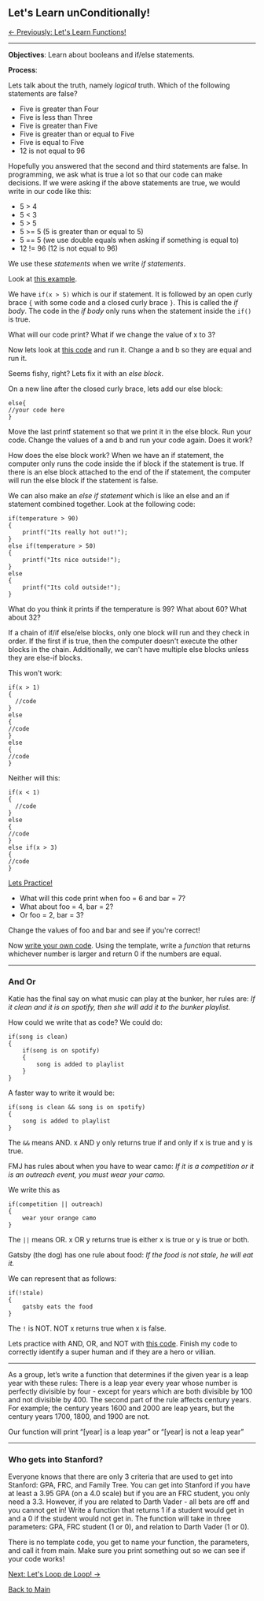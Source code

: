 ## Let's Learn unConditionally!

[<- Previously:  Let's Learn Functions!](Functions.md)

----------------------------------------------------------------------------------------

**Objectives**: Learn about booleans and if/else statements.

**Process**: 

Lets talk about the truth, namely *logical* truth. Which of the following statements are false?

* Five is greater than Four
* Five is less than Three
* Five is greater than Five
* Five is greater than or equal to Five
* Five is equal to Five
* 12 is not equal to 96

Hopefully you answered that the second and third statements are false. In programming, we ask what is true a lot so that our code can make decisions. If we were asking if the above statements are true, we would write in our code like this:

* 5 > 4 
* 5 < 3
* 5 > 5
* 5 >= 5 (5 is greater than or equal to 5)
* 5 == 5 (we use double equals when asking if something is equal to)
* 12 != 96 (12 is not equal to 96)

We use these _statements_ when we write _if statements_. 

Look at [this example](https://ideone.com/RufPT1).

We have `if(x > 5)` which is our if statement. It is followed by an open curly brace `{` with some code and a closed curly brace `}`. This is called the _if body_. The code in the _if body_ only runs when the statement inside the `if()` is true. 

What will our code print? What if we change the value of x to 3? 

Now lets look at [this code](https://ideone.com/YxJtzG) and run it. Change a and b so they are equal and run it.

Seems fishy, right? Lets fix it with an _else block_. 

On a new line after the closed curly brace, lets add our else block:

```
else{
//your code here
}
```

Move the last printf statement so that we print it in the else block. Run your code. Change the values of a and b and run your code again. Does it work?

How does the else block work? When we have an if statement, the computer only runs the code inside the if block if the statement is true. If there is an else block attached to the end of the if statement, the computer will run the else block if the statement is false.

We can also make an _else if statement_ which is like an else and an if statement combined together. Look at the following code:

```
if(temperature > 90)
{
    printf("Its really hot out!");
}
else if(temperature > 50)
{
    printf("Its nice outside!");
}
else
{
    printf("Its cold outside!");
}
``` 
What do you think it prints if the temperature is 99? 
What about 60?
What about 32?

If a chain of if/if else/else blocks, only one block will run and they check in order. If the first if is true, then the computer doesn't execute the other blocks in the chain. Additionally, we can't have multiple else blocks unless they are else-if blocks.

This won't work:

```
if(x > 1)
{
  //code
}
else
{
//code
}
else
{
//code
}
```

Neither will this:

```
if(x < 1)
{
  //code
}
else
{
//code
}
else if(x > 3)
{
//code
}
```

[Lets Practice!](https://ideone.com/xQ5m4k) 

* What will this code print when foo = 6 and bar = 7?
* What about foo = 4, bar = 2?
* Or foo = 2, bar = 3?

Change the values of foo and bar and see if you're correct!

Now [write your own code](https://ideone.com/qpt6fA). Using the template, write a _function_ that returns whichever number is larger and return 0 if the numbers are equal. 

------------------------------------------------------------------------------

### And Or

Katie has the final say on what music can play at the bunker, her rules are:
_If it clean and it is on spotify, then she will add it to the bunker playlist._

How could we write that as code? We could do:
```
if(song is clean)
{
    if(song is on spotify)
    {
        song is added to playlist
    }
} 
```

A faster way to write it would be:
```
if(song is clean && song is on spotify)
{
    song is added to playlist
} 
```

The `&&` means AND. x AND y only returns true if and only if x is true and y is true. 

FMJ has rules about when you have to wear camo:
_If it is a competition or it is an outreach event, you must wear your camo._

We write this as
```
if(competition || outreach)
{
    wear your orange camo
}
```

The `||` means OR. x OR y returns true is either x is true or y is true or both. 

Gatsby (the dog) has one rule about food:
_If the food is not stale, he will eat it._ 

We can represent that as follows:
```
if(!stale)
{
    gatsby eats the food
}
```
The `!` is NOT. NOT x returns true when x is false. 

Lets practice with AND, OR, and NOT with [this code](https://ideone.com/8AC4tg).
Finish my code to correctly identify a super human and if they are a hero or villian. 

----------------------------------------------------------------------------------------

As a group, let’s write a function that determines if the given year is a leap year with these rules:
There is a leap year every year whose number is perfectly divisible by four - except for years which are both divisible by 100 and not divisible by 400. The second part of the rule affects century years. For example; the century years 1600 and 2000 are leap years, but the century years 1700, 1800, and 1900 are not.

Our function will print “[year] is a leap year” or “[year] is not a leap year”

----------------------------------------------------------------------------------------

### Who gets into Stanford?

Everyone knows that there are only 3 criteria that are used to get into Stanford: GPA, FRC, and Family Tree. You can get into Stanford if you have at least a 3.95 GPA (on a 4.0 scale) but if you are an FRC student, you only need a 3.3. However, if you are related to Darth Vader - all bets are off and you cannot get in! Write a function that returns 1 if a student would get in and a 0 if the student would not get in. The function will take in three parameters: GPA, FRC student (1 or 0), and relation to Darth Vader (1 or 0).

There is no template code, you get to name your function, the 
parameters, and call it from main. Make sure you print something 
out so we can see if your code works!



[Next: Let's Loop de Loop! ->](Loops.md)

[Back to Main](../../README.md)
